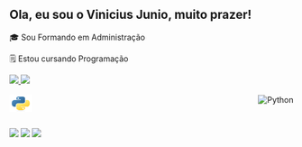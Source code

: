 ## Ola, eu sou o Vinicius Junio, muito prazer!

🎓 Sou Formando em Administração 

🗒️ Estou cursando Programação

<div>
  <a href="https://github.com/viniciusjunio05">
  <img height="180em" src="https://github-readme-stats.vercel.app/api?username=viniciusjunio05&show_icons=true&theme=dark&include_all_commits=true&count_private=true"/>
  <img height="180em" src="https://github-readme-stats.vercel.app/api/top-langs/?username=viniciusjunio05&layout=compact&langs_count=16&theme=dark"/>
</div>

<div style="display: inline_block"><br>
  <img align="center" alt="Vini-Python" height="30" width="40" src="https://raw.githubusercontent.com/devicons/devicon/master/icons/python/python-original.svg">
  <img align="right" alt="Python" src="https://user-images.githubusercontent.com/74038190/212751818-13da6fd2-27ca-45c4-9c64-3940ccfa6fd3.gif">
</div>
  
  ##
 
<div> 
  <a href="https://instagram.com/pedro_henrique_favaro" target="_blank"><img src="https://img.shields.io/badge/-Instagram-%23E4405F?style=for-the-badge&logo=instagram&logoColor=white" target="_blank"></a>
 	<a href="https://www.twitch.tv/viniciusjunioo" target="_blank"><img src="https://img.shields.io/badge/Twitch-9146FF?style=for-the-badge&logo=twitch&logoColor=white" target="_blank"></a>
  <a href="https://discord.gg/e3VgnwZp" target="_blank"><img src="https://img.shields.io/badge/Discord-7289DA?style=for-the-badge&logo=discord&logoColor=white" target="_blank"></a>  
</div>
